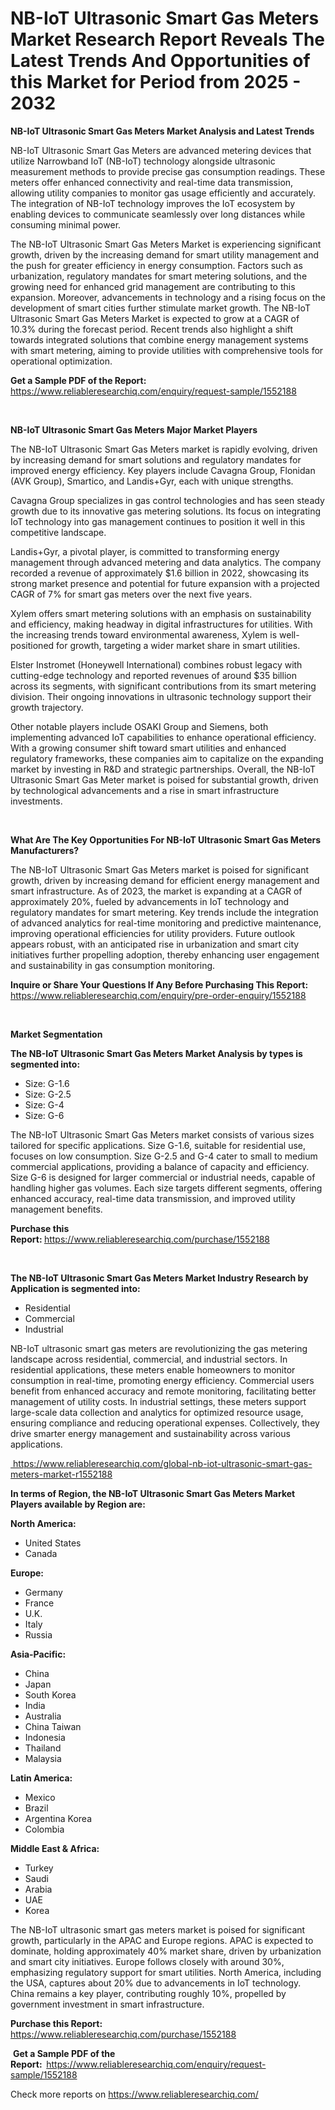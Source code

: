 <p><h1>NB-IoT Ultrasonic Smart Gas Meters Market Research Report Reveals The Latest Trends And Opportunities of this Market for Period from 2025 - 2032</h1></p><p><strong>NB-IoT Ultrasonic Smart Gas Meters Market Analysis and Latest Trends</strong></p>
<p><p>NB-IoT Ultrasonic Smart Gas Meters are advanced metering devices that utilize Narrowband IoT (NB-IoT) technology alongside ultrasonic measurement methods to provide precise gas consumption readings. These meters offer enhanced connectivity and real-time data transmission, allowing utility companies to monitor gas usage efficiently and accurately. The integration of NB-IoT technology improves the IoT ecosystem by enabling devices to communicate seamlessly over long distances while consuming minimal power.</p><p>The NB-IoT Ultrasonic Smart Gas Meters Market is experiencing significant growth, driven by the increasing demand for smart utility management and the push for greater efficiency in energy consumption. Factors such as urbanization, regulatory mandates for smart metering solutions, and the growing need for enhanced grid management are contributing to this expansion. Moreover, advancements in technology and a rising focus on the development of smart cities further stimulate market growth. The NB-IoT Ultrasonic Smart Gas Meters Market is expected to grow at a CAGR of 10.3% during the forecast period. Recent trends also highlight a shift towards integrated solutions that combine energy management systems with smart metering, aiming to provide utilities with comprehensive tools for operational optimization.</p></p>
<p><strong>Get a Sample PDF of the Report:&nbsp;</strong> <a href="https://www.reliableresearchiq.com/enquiry/request-sample/1552188?utm_campaign=2313&utm_medium=2&utm_source=Github&utm_content=ia&utm_term=11042025&utm_id=nb-iot-ultrasonic-smart-gas-meters">https://www.reliableresearchiq.com/enquiry/request-sample/1552188</a></p>
<p>&nbsp;</p>
<p><strong>NB-IoT Ultrasonic Smart Gas Meters Major Market Players</strong></p>
<p><p>The NB-IoT Ultrasonic Smart Gas Meters market is rapidly evolving, driven by increasing demand for smart solutions and regulatory mandates for improved energy efficiency. Key players include Cavagna Group, Flonidan (AVK Group), Smartico, and Landis+Gyr, each with unique strengths.</p><p>Cavagna Group specializes in gas control technologies and has seen steady growth due to its innovative gas metering solutions. Its focus on integrating IoT technology into gas management continues to position it well in this competitive landscape.</p><p>Landis+Gyr, a pivotal player, is committed to transforming energy management through advanced metering and data analytics. The company recorded a revenue of approximately $1.6 billion in 2022, showcasing its strong market presence and potential for future expansion with a projected CAGR of 7% for smart gas meters over the next five years.</p><p>Xylem offers smart metering solutions with an emphasis on sustainability and efficiency, making headway in digital infrastructures for utilities. With the increasing trends toward environmental awareness, Xylem is well-positioned for growth, targeting a wider market share in smart utilities.</p><p>Elster Instromet (Honeywell International) combines robust legacy with cutting-edge technology and reported revenues of around $35 billion across its segments, with significant contributions from its smart metering division. Their ongoing innovations in ultrasonic technology support their growth trajectory.</p><p>Other notable players include OSAKI Group and Siemens, both implementing advanced IoT capabilities to enhance operational efficiency. With a growing consumer shift toward smart utilities and enhanced regulatory frameworks, these companies aim to capitalize on the expanding market by investing in R&D and strategic partnerships. Overall, the NB-IoT Ultrasonic Smart Gas Meter market is poised for substantial growth, driven by technological advancements and a rise in smart infrastructure investments.</p></p>
<p>&nbsp;</p>
<p><strong>What Are The Key Opportunities For NB-IoT Ultrasonic Smart Gas Meters Manufacturers?</strong></p>
<p><p>The NB-IoT Ultrasonic Smart Gas Meters market is poised for significant growth, driven by increasing demand for efficient energy management and smart infrastructure. As of 2023, the market is expanding at a CAGR of approximately 20%, fueled by advancements in IoT technology and regulatory mandates for smart metering. Key trends include the integration of advanced analytics for real-time monitoring and predictive maintenance, improving operational efficiencies for utility providers. Future outlook appears robust, with an anticipated rise in urbanization and smart city initiatives further propelling adoption, thereby enhancing user engagement and sustainability in gas consumption monitoring.</p></p>
<p><strong>Inquire or Share Your Questions If Any Before Purchasing This Report:</strong> <a href="https://www.reliableresearchiq.com/enquiry/pre-order-enquiry/1552188?utm_campaign=2313&utm_medium=2&utm_source=Github&utm_content=ia&utm_term=11042025&utm_id=nb-iot-ultrasonic-smart-gas-meters">https://www.reliableresearchiq.com/enquiry/pre-order-enquiry/1552188</a></p>
<p>&nbsp;</p>
<p><strong>Market Segmentation</strong></p>
<p><strong>The NB-IoT Ultrasonic Smart Gas Meters Market Analysis by types is segmented into:</strong></p>
<p><ul><li>Size: G-1.6</li><li>Size: G-2.5</li><li>Size: G-4</li><li>Size: G-6</li></ul></p>
<p><p>The NB-IoT Ultrasonic Smart Gas Meters market consists of various sizes tailored for specific applications. Size G-1.6, suitable for residential use, focuses on low consumption. Size G-2.5 and G-4 cater to small to medium commercial applications, providing a balance of capacity and efficiency. Size G-6 is designed for larger commercial or industrial needs, capable of handling higher gas volumes. Each size targets different segments, offering enhanced accuracy, real-time data transmission, and improved utility management benefits.</p></p>
<p><strong>Purchase this Report:&nbsp;</strong><a href="https://www.reliableresearchiq.com/purchase/1552188?utm_campaign=2313&utm_medium=2&utm_source=Github&utm_content=ia&utm_term=11042025&utm_id=nb-iot-ultrasonic-smart-gas-meters">https://www.reliableresearchiq.com/purchase/1552188</a></p>
<p>&nbsp;</p>
<p><strong>The NB-IoT Ultrasonic Smart Gas Meters Market Industry Research by Application is segmented into:</strong></p>
<p><ul><li>Residential</li><li>Commercial</li><li>Industrial</li></ul></p>
<p><p>NB-IoT ultrasonic smart gas meters are revolutionizing the gas metering landscape across residential, commercial, and industrial sectors. In residential applications, these meters enable homeowners to monitor consumption in real-time, promoting energy efficiency. Commercial users benefit from enhanced accuracy and remote monitoring, facilitating better management of utility costs. In industrial settings, these meters support large-scale data collection and analytics for optimized resource usage, ensuring compliance and reducing operational expenses. Collectively, they drive smarter energy management and sustainability across various applications.</p></p>
<p><a href="https://www.reliableresearchiq.com/global-nb-iot-ultrasonic-smart-gas-meters-market-r1552188?utm_campaign=2313&utm_medium=2&utm_source=Github&utm_content=ia&utm_term=11042025&utm_id=nb-iot-ultrasonic-smart-gas-meters">&nbsp;https://www.reliableresearchiq.com/global-nb-iot-ultrasonic-smart-gas-meters-market-r1552188</a></p>
<p><strong>In terms of Region, the NB-IoT Ultrasonic Smart Gas Meters Market Players available by Region are:</strong></p>
<p>
    <p> <strong> North America: </strong>
        <ul>
            <li>United States</li>
            <li>Canada</li>
        </ul>
        </p> 
    <p> <strong> Europe: </strong>
        <ul>
            <li>Germany</li>
            <li>France</li>
            <li>U.K.</li>
            <li>Italy</li>
            <li>Russia</li>
        </ul>
        </p> 
    <p> <strong> Asia-Pacific: </strong>
        <ul>
            <li>China</li>
            <li>Japan</li>
            <li>South Korea</li>
            <li>India</li>
            <li>Australia</li>
            <li>China Taiwan</li>
            <li>Indonesia</li>
            <li>Thailand</li>
            <li>Malaysia</li>
        </ul>
        </p> 
    <p> <strong> Latin America: </strong>
        <ul>
            <li>Mexico</li>
            <li>Brazil</li>
            <li>Argentina Korea</li>
            <li>Colombia</li>
        </ul>
        </p> 
    <p> <strong> Middle East & Africa: </strong>
        <ul>
            <li>Turkey</li>
            <li>Saudi</li>
            <li>Arabia</li>
            <li>UAE</li>
            <li>Korea</li>
        </ul>
    </p>
    </p>
<p><p>The NB-IoT ultrasonic smart gas meters market is poised for significant growth, particularly in the APAC and Europe regions. APAC is expected to dominate, holding approximately 40% market share, driven by urbanization and smart city initiatives. Europe follows closely with around 30%, emphasizing regulatory support for smart utilities. North America, including the USA, captures about 20% due to advancements in IoT technology. China remains a key player, contributing roughly 10%, propelled by government investment in smart infrastructure.</p></p>
<p><strong>Purchase this Report: </strong><a href="https://www.reliableresearchiq.com/purchase/1552188?utm_campaign=2313&utm_medium=2&utm_source=Github&utm_content=ia&utm_term=11042025&utm_id=nb-iot-ultrasonic-smart-gas-meters">https://www.reliableresearchiq.com/purchase/1552188</a></p>
<p>&nbsp;<strong>Get a Sample PDF of the Report:&nbsp;&nbsp;</strong><a href="https://www.reliableresearchiq.com/enquiry/request-sample/1552188?utm_campaign=2313&utm_medium=2&utm_source=Github&utm_content=ia&utm_term=11042025&utm_id=nb-iot-ultrasonic-smart-gas-meters">https://www.reliableresearchiq.com/enquiry/request-sample/1552188</a></p>
<p><strong></strong></p>
<p>Check more reports on <a href="https://www.reliableresearchiq.com/?utm_campaign=2313&utm_medium=2&utm_source=Github&utm_content=ia&utm_term=11042025&utm_id=nb-iot-ultrasonic-smart-gas-meters">https://www.reliableresearchiq.com/</a></p>